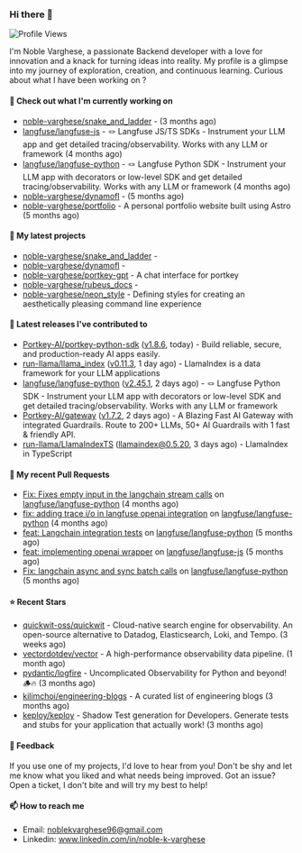 ### Hi there 👋
![Profile Views](https://komarev.com/ghpvc/?username=noble-varghese&label=PROFILE+VIEWS)

I'm Noble Varghese, a passionate Backend developer with a love for innovation and a knack for turning ideas into reality. My profile is a glimpse into my journey of exploration, creation, and continuous learning. Curious about what I have been working on ?


#### 👷 Check out what I'm currently working on

- [noble-varghese/snake_and_ladder](https://github.com/noble-varghese/snake_and_ladder) -  (3 months ago)
- [langfuse/langfuse-js](https://github.com/langfuse/langfuse-js) - 🪢 Langfuse JS/TS SDKs - Instrument your LLM app and get detailed tracing/observability. Works with any LLM or framework (4 months ago)
- [langfuse/langfuse-python](https://github.com/langfuse/langfuse-python) - 🪢 Langfuse Python SDK - Instrument your LLM app with decorators or low-level SDK and get detailed tracing/observability. Works with any LLM or framework (4 months ago)
- [noble-varghese/dynamofl](https://github.com/noble-varghese/dynamofl) -  (5 months ago)
- [noble-varghese/portfolio](https://github.com/noble-varghese/portfolio) - A personal portfolio website built using Astro (5 months ago)

#### 🌱 My latest projects

- [noble-varghese/snake_and_ladder](https://github.com/noble-varghese/snake_and_ladder) - 
- [noble-varghese/dynamofl](https://github.com/noble-varghese/dynamofl) - 
- [noble-varghese/portkey-gpt](https://github.com/noble-varghese/portkey-gpt) - A chat interface for portkey
- [noble-varghese/rubeus_docs](https://github.com/noble-varghese/rubeus_docs) - 
- [noble-varghese/neon_style](https://github.com/noble-varghese/neon_style) - Defining styles for creating an aesthetically pleasing command line experience

#### 🔭 Latest releases I've contributed to

- [Portkey-AI/portkey-python-sdk](https://github.com/Portkey-AI/portkey-python-sdk) ([v1.8.6](https://github.com/Portkey-AI/portkey-python-sdk/releases/tag/v1.8.6), today) - Build reliable, secure, and production-ready AI apps easily.
- [run-llama/llama_index](https://github.com/run-llama/llama_index) ([v0.11.3](https://github.com/run-llama/llama_index/releases/tag/v0.11.3), 1 day ago) - LlamaIndex is a data framework for your LLM applications
- [langfuse/langfuse-python](https://github.com/langfuse/langfuse-python) ([v2.45.1](https://github.com/langfuse/langfuse-python/releases/tag/v2.45.1), 2 days ago) - 🪢 Langfuse Python SDK - Instrument your LLM app with decorators or low-level SDK and get detailed tracing/observability. Works with any LLM or framework
- [Portkey-AI/gateway](https://github.com/Portkey-AI/gateway) ([v1.7.2](https://github.com/Portkey-AI/gateway/releases/tag/v1.7.2), 2 days ago) - A Blazing Fast AI Gateway with integrated Guardrails. Route to 200&#43; LLMs, 50&#43; AI Guardrails with 1 fast &amp; friendly API.
- [run-llama/LlamaIndexTS](https://github.com/run-llama/LlamaIndexTS) ([llamaindex@0.5.20](https://github.com/run-llama/LlamaIndexTS/releases/tag/llamaindex%400.5.20), 3 days ago) - LlamaIndex in TypeScript

#### 🔨 My recent Pull Requests

- [Fix: Fixes empty input in the langchain stream calls](https://github.com/langfuse/langfuse-python/pull/538) on [langfuse/langfuse-python](https://github.com/langfuse/langfuse-python) (4 months ago)
- [fix: adding trace i/o in langfuse openai integration](https://github.com/langfuse/langfuse-python/pull/532) on [langfuse/langfuse-python](https://github.com/langfuse/langfuse-python) (4 months ago)
- [feat: Langchain integration tests](https://github.com/langfuse/langfuse-python/pull/527) on [langfuse/langfuse-python](https://github.com/langfuse/langfuse-python) (5 months ago)
- [feat: implementing openai wrapper](https://github.com/langfuse/langfuse-js/pull/114) on [langfuse/langfuse-js](https://github.com/langfuse/langfuse-js) (5 months ago)
- [Fix: langchain async and sync batch calls](https://github.com/langfuse/langfuse-python/pull/518) on [langfuse/langfuse-python](https://github.com/langfuse/langfuse-python) (5 months ago)


#### ⭐ Recent Stars

- [quickwit-oss/quickwit](https://github.com/quickwit-oss/quickwit) - Cloud-native search engine for observability. An open-source alternative to Datadog, Elasticsearch, Loki, and Tempo. (3 weeks ago)
- [vectordotdev/vector](https://github.com/vectordotdev/vector) - A high-performance observability data pipeline. (1 month ago)
- [pydantic/logfire](https://github.com/pydantic/logfire) - Uncomplicated Observability for Python and beyond! 🪵🔥 (3 months ago)
- [kilimchoi/engineering-blogs](https://github.com/kilimchoi/engineering-blogs) - A curated list of engineering blogs (3 months ago)
- [keploy/keploy](https://github.com/keploy/keploy) - Shadow Test generation for Developers. Generate tests and stubs for your application that actually work! (3 months ago)

#### 💬 Feedback

If you use one of my projects, I'd love to hear from you! Don't be shy and let me know what you liked and what needs being improved. Got an issue? Open a ticket, I don't bite and will try my best to help!

#### 📫 How to reach me

- Email: noblekvarghese96@gmail.com
- Linkedin: www.linkedin.com/in/noble-k-varghese
